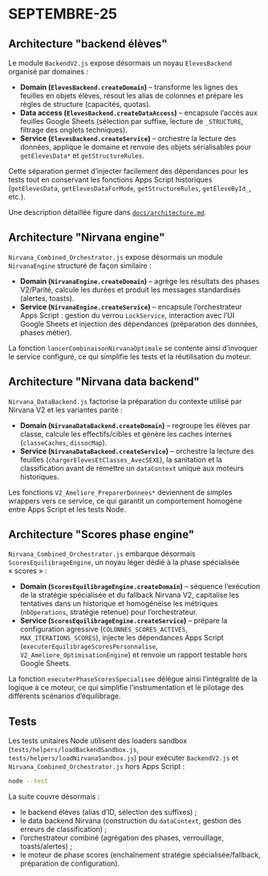 # SEPTEMBRE-25

## Architecture "backend élèves"

Le module `BackendV2.js` expose désormais un noyau `ElevesBackend` organisé par domaines :

* **Domain (`ElevesBackend.createDomain`)** – transforme les lignes des feuilles en objets élèves, résout les alias de colonnes et prépare les règles de structure (capacités, quotas).
* **Data access (`ElevesBackend.createDataAccess`)** – encapsule l’accès aux feuilles Google Sheets (sélection par suffixe, lecture de `_STRUCTURE`, filtrage des onglets techniques).
* **Service (`ElevesBackend.createService`)** – orchestre la lecture des données, applique le domaine et renvoie des objets sérialisables pour `getElevesData*` et `getStructureRules`.

Cette séparation permet d’injecter facilement des dépendances pour les tests tout en conservant les fonctions Apps Script historiques (`getElevesData`, `getElevesDataForMode`, `getStructureRules`, `getEleveById_`, etc.).

Une description détaillée figure dans [`docs/architecture.md`](docs/architecture.md).

## Architecture "Nirvana engine"

`Nirvana_Combined_Orchestrator.js` expose désormais un module `NirvanaEngine` structuré de façon similaire :

* **Domain (`NirvanaEngine.createDomain`)** – agrège les résultats des phases V2/Parité, calcule les durées et produit les messages standardisés (alertes, toasts).
* **Service (`NirvanaEngine.createService`)** – encapsule l’orchestrateur Apps Script : gestion du verrou `LockService`, interaction avec l’UI Google Sheets et injection des dépendances (préparation des données, phases métier).

La fonction `lancerCombinaisonNirvanaOptimale` se contente ainsi d’invoquer le service configuré, ce qui simplifie les tests et la réutilisation du moteur.

## Architecture "Nirvana data backend"

`Nirvana_DataBackend.js` factorise la préparation du contexte utilisé par Nirvana V2 et les variantes parité :

* **Domain (`NirvanaDataBackend.createDomain`)** – regroupe les élèves par classe, calcule les effectifs/cibles et génère les caches internes (`classeCaches`, `dissocMap`).
* **Service (`NirvanaDataBackend.createService`)** – orchestre la lecture des feuilles (`chargerElevesEtClasses_AvecSEXE`), la sanitation et la classification avant de remettre un `dataContext` unique aux moteurs historiques.

Les fonctions `V2_Ameliore_PreparerDonnees*` deviennent de simples wrappers vers ce service, ce qui garantit un comportement homogène entre Apps Script et les tests Node.

## Architecture "Scores phase engine"

`Nirvana_Combined_Orchestrator.js` embarque désormais `ScoresEquilibrageEngine`, un noyau léger dédié à la phase spécialisée « scores » :

* **Domain (`ScoresEquilibrageEngine.createDomain`)** – séquence l’exécution de la stratégie spécialisée et du fallback Nirvana V2, capitalise les tentatives dans un historique et homogénéise les métriques (`nbOperations`, stratégie retenue) pour l’orchestrateur.
* **Service (`ScoresEquilibrageEngine.createService`)** – prépare la configuration agressive (`COLONNES_SCORES_ACTIVES`, `MAX_ITERATIONS_SCORES`), injecte les dépendances Apps Script (`executerEquilibrageScoresPersonnalise`, `V2_Ameliore_OptimisationEngine`) et renvoie un rapport testable hors Google Sheets.

La fonction `executerPhaseScoresSpecialisee` délègue ainsi l’intégralité de la logique à ce moteur, ce qui simplifie l’instrumentation et le pilotage des différents scénarios d’équilibrage.

## Tests

Les tests unitaires Node utilisent des loaders sandbox (`tests/helpers/loadBackendSandbox.js`, `tests/helpers/loadNirvanaSandbox.js`) pour exécuter `BackendV2.js` et `Nirvana_Combined_Orchestrator.js` hors Apps Script :

```bash
node --test
```

La suite couvre désormais :

* le backend élèves (alias d’ID, sélection des suffixes) ;
* le data backend Nirvana (construction du `dataContext`, gestion des erreurs de classification) ;
* l’orchestrateur combiné (agrégation des phases, verrouillage, toasts/alertes) ;
* le moteur de phase scores (enchaînement stratégie spécialisée/fallback, préparation de configuration).
